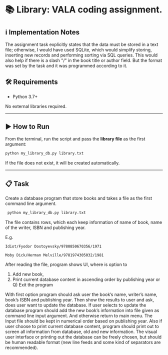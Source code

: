 # 📚 Library: VALA coding assignment.

## ℹ️ Implementation Notes

The assignment task explicitly states that the data must be stored in a text file; otherwise, I would have used SQLite, which would simplify storing, inserting new records and performing sorting via SQL queries. This would also help if there is a slash "/" in the book title or author field. But the format was set by the task and it was programmed according to it.

## 🛠 Requirements

- Python 3.7+

No external libraries required.

---

## ▶️ How to Run

From the terminal, run the script and pass the **library file** as the first argument:

```bash
python my_library_db.py library.txt
```

If the file does not exist, it will be created automatically.

---

## 📋 Task

Create a database program that store books and takes a file as the first command line
argument.

```bash
 python my_library_db.py library.txt
```

The file contains rows, which each keep information of name of book, name of the writer, ISBN
and publishing year.

E.g.
```
Idiot/Fyodor Dostoyevsky/9780850670356/1971

Moby Dick/Herman Melville/9781974305032/1981
```

After reading the file, program shows UI, where is option to

1) Add new book, 
2) Print current database content in ascending order by publishing year or
Q) Exit the program

With first option program should ask user the book’s name, writer’s name, book’s ISBN and
publishing year. Then show the results to user and ask, does user want to update the
database. If user selects to update the database program should add the new book’s
information into file given as command line input argument. And otherwise return to main
menu.
The Input file should be kept in numerical order based on publishing year. Also if user choose to
print current database content, program should print out to screen all information from
database, old and new information.
The visual user interface or printing out the database can be freely chosen, but should be
human readable format (new line feeds and some kind of separators are recommended).
